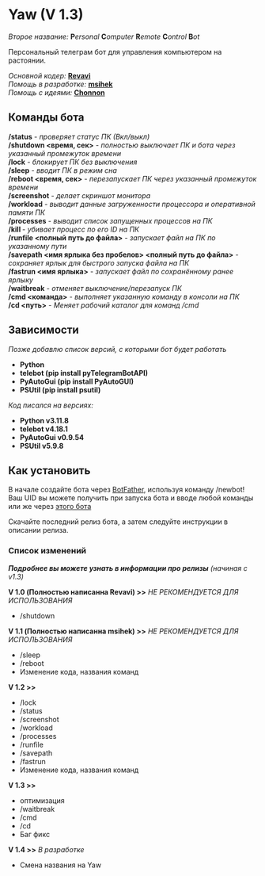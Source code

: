 # Yaw (V 1.3)
_Второе название:_
**P***ersonal* **C***omputer* **R***emote* **C***ontrol* **B***ot*

Персональный телеграм бот для управления компьютером на растоянии.

_Основной кодер:_ [**Revavi**](https://t.me/CleanVeins)  
_Помощь в разработке:_ [**msihek**](https://github.com/msihek)  
_Помощь с идеями:_ [**Chonnon**](https://t.me/wtflony)

## Команды бота

**/status** - *проверяет статус ПК (Вкл/выкл)*  
**/shutdown <время, сек>** - *полностью выключает ПК и бота через указанный промежуток времени*  
**/lock** - *блокирует ПК без выключения*  
**/sleep** - *вводит ПК в режим сна*  
**/reboot <время, сек>** - *перезапускает ПК через указанный промежуток времени*  
**/screenshot** - *делает скриншот монитора*  
**/workload** - *выводит данные загруженности процессора и оперативной памяти ПК*  
**/processes** - *выводит список запущенных процессов на ПК*  
**/kill <PID>** - *убивает процесс по его ID на ПК*  
**/runfile <полный путь до файла>** - *запускает файл на ПК по указанному пути*  
**/savepath <имя ярлыка без пробелов> <полный путь до файла>** - *сохраняет ярлык для быстрого запуска файла на ПК*  
**/fastrun <имя ярлыка>** - *запускает файл по сохранённому ранее ярлыку*  
**/waitbreak** - *отменяет выключение/перезапуск ПК*  
**/cmd <команда>** - *выполняет указанную команду в консоли на ПК*  
**/cd <путь>** - *Меняет рабочий каталог для команд /cmd*

## Зависимости

_Позже добавлю список версий, с которыми бот будет работать_

  - **Python**
  - **telebot (pip install pyTelegramBotAPI)**
  - **PyAutoGui (pip install PyAutoGUI)**
  - **PSUtil (pip install psutil)**

  _Код писался на версиях:_
  - **Python v3.11.8**
  - **telebot v4.18.1**
  - **PyAutoGui v0.9.54**
  - **PSUtil v5.9.8**

## Как установить

  В начале создайте бота через [BotFather](https://t.me/BotFather), используя команду /newbot!  
  Ваш UID вы можете получить при запуска бота и вводе любой команды или же через [этого бота](https://t.me/userinfobot)

  Скачайте последний релиз бота, а затем следуйте инструкции в описании релиза.

### Список изменений
***Подробнее вы можете узнать в информации про релизы** (начиная с v1.3)*

**V 1.0 (Полностью написанна Revavi) >>** *НЕ РЕКОМЕНДУЕТСЯ ДЛЯ ИСПОЛЬЗОВАНИЯ*
  - /shutdown

**V 1.1 (Полностью написанна msihek) >>** *НЕ РЕКОМЕНДУЕТСЯ ДЛЯ ИСПОЛЬЗОВАНИЯ*
  - /sleep
  - /reboot
  - Изменение кода, названия команд
 
**V 1.2 >>**
  - /lock
  - /status
  - /screenshot
  - /workload
  - /processes
  - /runfile
  - /savepath
  - /fastrun
  - Изменение кода, названия команд

**V 1.3 >>**
  - оптимизация
  - /waitbreak
  - /cmd
  - /cd
  - Баг фикс

**V 1.4 >>** *В разработке*
  - Смена названия на Yaw
